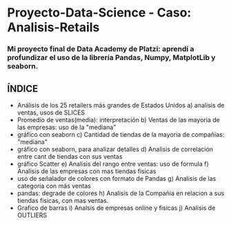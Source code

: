 # Proyecto-Data-Science - Caso: Analisis-Retails
### Mi proyecto final de Data Academy de Platzi: aprendí a profundizar el uso de la librería Pandas, Numpy, MatplotLib y seaborn. 
## ÍNDICE
- Análisis de los 25 retailers más grandes de Estados Unidos
a) analisis de ventas, usos de SLICES
- Promedio de ventas(media): interpretación
b) Ventas de las mayoria de las empresas: uso de la "mediana"
- gráfico con seaborn
c) Cantidad de tiendas de la mayoria de compañias: "mediana"
- gráfico con seaborn, para analizar detalles
d) Analisis de correlación entre cant de tiendas con sus ventas
- gráfico Scatter
e) Analisis del rango entre ventas: uso de formula
f) Analisis de las empresas con mas tiendas fisicas
- uso de señalador de colores con formato de Pandas
g) Analisis de las categoria con más ventas
- pandas: degrade de colores
h) Analisis de la Compañia en relacion a sus tiendas fisicas, con mas ventas.
- Grafico de barras
i) Analsis de empresas online y fisicas
j) Analisis de OUTLIERS 
